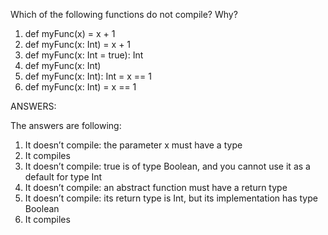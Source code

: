 Which of the following functions do not compile? Why?
1.	def myFunc(x) = x + 1
2.	def myFunc(x: Int) = x + 1
3.	def myFunc(x: Int = true): Int
4.	def myFunc(x: Int)
5.	def myFunc(x: Int): Int = x == 1
6.	def myFunc(x: Int) = x == 1

ANSWERS:

The answers are following:
1.	It doesn’t compile: the parameter x must have a type
2.	It compiles
3.	It doesn’t compile: true is of type Boolean, and you cannot use it as a default for type Int
4.	It doesn’t compile: an abstract function must have a return type
5.	It doesn’t compile: its return type is Int, but its implementation has type Boolean
6.  It compiles
